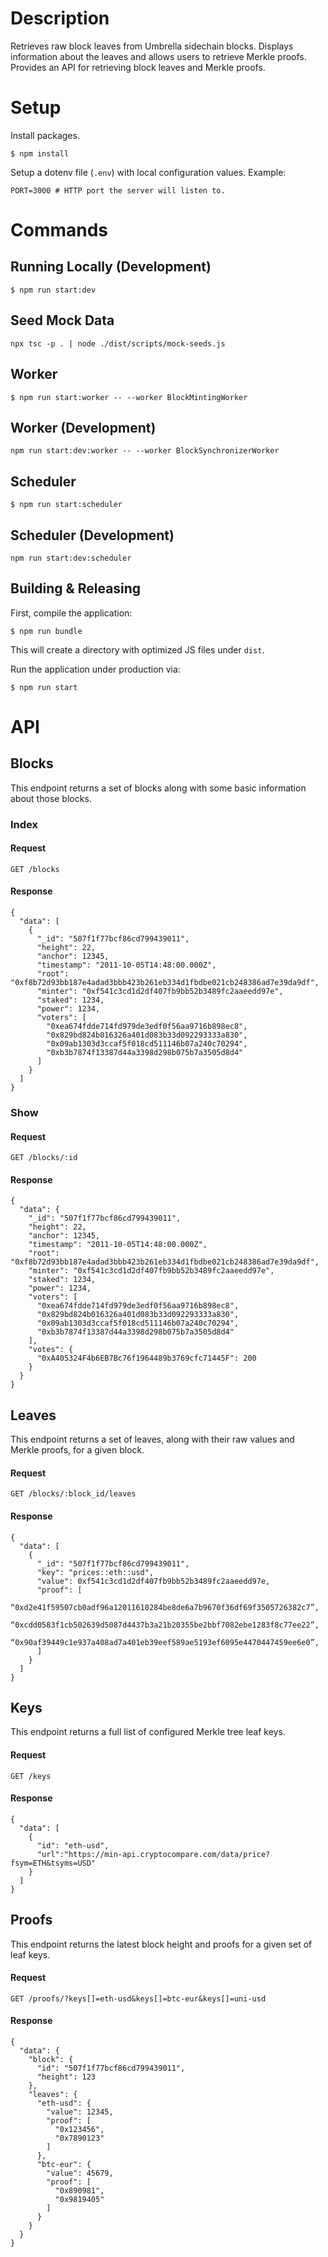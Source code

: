 # Description

Retrieves raw block leaves from Umbrella sidechain blocks.
Displays information about the leaves and allows users to retrieve Merkle proofs.
Provides an API for retrieving block leaves and Merkle proofs.

# Setup
Install packages.

```
$ npm install
```

Setup a dotenv file (`.env`) with local configuration values. Example:

```
PORT=3000 # HTTP port the server will listen to.
```

# Commands
## Running Locally (Development)
```
$ npm run start:dev
```

## Seed Mock Data
```
npx tsc -p . | node ./dist/scripts/mock-seeds.js
```

## Worker
```
$ npm run start:worker -- --worker BlockMintingWorker
```

## Worker (Development)
```
npm run start:dev:worker -- --worker BlockSynchronizerWorker 
```

## Scheduler
```
$ npm run start:scheduler
```

## Scheduler (Development)
```
npm run start:dev:scheduler
```

## Building & Releasing
First, compile the application:
```
$ npm run bundle
```

This will create a directory with optimized JS files under `dist`.

Run the application under production via:

```
$ npm run start
```

# API
## Blocks
This endpoint returns a set of blocks along with some basic information about those blocks.

### Index
#### Request
```
GET /blocks
```

#### Response
```
{
  "data": [
    {
      "_id": "507f1f77bcf86cd799439011",
      "height": 22,
      "anchor": 12345,
      "timestamp": "2011-10-05T14:48:00.000Z",
      "root": "0xf8b72d93bb187e4adad3bbb423b261eb334d1fbdbe021cb248386ad7e39da9df",
      "minter": "0xf541c3cd1d2df407fb9bb52b3489fc2aaeedd97e",
      "staked": 1234,
      "power": 1234,
      "voters": [
        "0xea674fdde714fd979de3edf0f56aa9716b898ec8",
        "0x829bd824b016326a401d083b33d092293333a830",
        "0x09ab1303d3ccaf5f018cd511146b07a240c70294",
        "0xb3b7874f13387d44a3398d298b075b7a3505d8d4"
      ]
    }
  ]
}
```

### Show
#### Request
```
GET /blocks/:id
```

#### Response
```
{
  "data": {
    "_id": "507f1f77bcf86cd799439011",
    "height": 22,
    "anchor": 12345,
    "timestamp": "2011-10-05T14:48:00.000Z",
    "root": "0xf8b72d93bb187e4adad3bbb423b261eb334d1fbdbe021cb248386ad7e39da9df",
    "minter": "0xf541c3cd1d2df407fb9bb52b3489fc2aaeedd97e",
    "staked": 1234,
    "power": 1234,
    "voters": [
      "0xea674fdde714fd979de3edf0f56aa9716b898ec8",
      "0x829bd824b016326a401d083b33d092293333a830",
      "0x09ab1303d3ccaf5f018cd511146b07a240c70294",
      "0xb3b7874f13387d44a3398d298b075b7a3505d8d4"
    ],
    "votes": {
      "0xA405324F4b6EB7Bc76f1964489b3769cfc71445F": 200
    }
  }
}
```

## Leaves
This endpoint returns a set of leaves, along with their raw values and Merkle proofs, for a given block.

#### Request
```
GET /blocks/:block_id/leaves
```

#### Response
```
{
  "data": [
    {
      "_id": "507f1f77bcf86cd799439011",
      "key": "prices::eth::usd",
      "value": 0xf541c3cd1d2df407fb9bb52b3489fc2aaeedd97e,
      "proof": [
        “0xd2e41f59507cb0adf96a12011610284be8de6a7b9670f36df69f3505726382c7”,
        “0xcdd0583f1cb502639d5087d4437b3a21b20355be2bbf7082ebe1283f8c77ee22”,
        “0x90af39449c1e937a408ad7a401eb39eef589ae5193ef6095e4470447459ee6e0”,
      ]
    }
  ]
}
```

## Keys
This endpoint returns a full list of configured Merkle tree leaf keys.

#### Request
```
GET /keys
```

#### Response
```
{
  "data": [
    {
      "id": "eth-usd",
      "url":"https://min-api.cryptocompare.com/data/price?fsym=ETH&tsyms=USD"
    }
  ]
}
```

## Proofs
This endpoint returns the latest block height and proofs for a given set of leaf keys.

#### Request
```
GET /proofs/?keys[]=eth-usd&keys[]=btc-eur&keys[]=uni-usd
```

#### Response
```
{
  "data": {
    "block": {
      "id": "507f1f77bcf86cd799439011",
      "height": 123
    },
    "leaves": {
      "eth-usd": {
        "value": 12345,
        "proof": [
          "0x123456",
          "0x7890123"
        ]
      },
      "btc-eur": {
        "value": 45679,
        "proof": [
          "0x890981",
          "0x9819405"
        ]
      }
    }
  }
}
```
